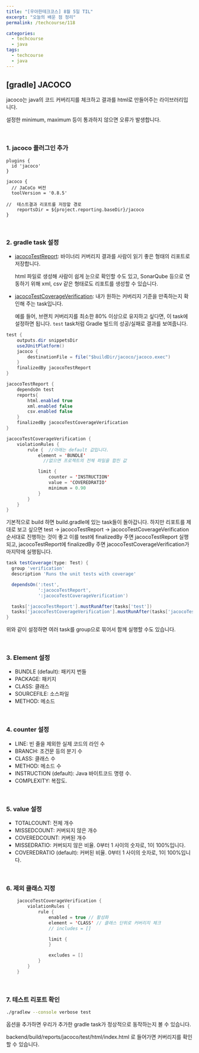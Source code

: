 ```yaml
---
title: "[우아한테크코스] 8월 5일 TIL"
excerpt: "오늘의 배운 점 정리"
permalink: /techcourse/118

categories:
  - techcourse
  - java
tags:
  - techcourse
  - java
---
```

## [gradle] JACOCO 

jacoco는 java의 코드 커버리지를 체크하고 결과를 html로 만들어주는 라이브러리입니다.

설정한 minimum, maximum 등이 통과하지 않으면 오류가 발생합니다.

<br> 

### 1. jacoco 플러그인 추가

```
plugins {
  id 'jacoco'
}

jacoco {
  // JaCoCo 버전
  toolVersion = '0.8.5'

//  테스트결과 리포트를 저장할 경로
    reportsDir = ${project.reporting.baseDir}/jacoco
}
```

<br>

### 2. gradle task 설정

- [jacocoTestReport](https://docs.gradle.org/current/dsl/org.gradle.testing.jacoco.tasks.JacocoReport.html): 바이너리 커버리지 결과를 사람이 읽기 좋은 형태의 리포트로 저장합니다. 

  html 파일로 생성해 사람이 쉽게 눈으로 확인할 수도 있고, SonarQube 등으로 연동하기 위해 xml, csv 같은 형태로도 리포트를 생성할 수 있습니다.

- [jacocoTestCoverageVerification](https://docs.gradle.org/current/dsl/org.gradle.testing.jacoco.tasks.JacocoCoverageVerification.html): 내가 원하는 커버리지 기준을 만족하는지 확인해 주는 task입니다. 

  예를 들어, 브랜치 커버리지를 최소한 80% 이상으로 유지하고 싶다면, 이 task에 설정하면 됩니다. `test` task처럼 Gradle 빌드의 성공/실패로 결과를 보여줍니다.

```java
test {
    outputs.dir snippetsDir
    useJUnitPlatform()
    jacoco {
        destinationFile = file("$buildDir/jacoco/jacoco.exec")
    }
    finalizedBy jacocoTestReport
}

jacocoTestReport {
    dependsOn test
    reports{
        html.enabled true
        xml.enabled false
        csv.enabled false
    }
    finalizedBy jacocoTestCoverageVerification
}

jacocoTestCoverageVerification {
    violationRules {
        rule {	//아래는 default 값입니다.
            element = 'BUNDLE'
              //없으면 프로젝트의 전체 파일을 합친 값

            limit {
                counter = 'INSTRUCTION'
                value = 'COVEREDRATIO'
                minimum = 0.90
            }
        }
    }
}
```

기본적으로 build 하면 build.gradle에 있는 task들이 돌아갑니다. 하지만 리포트를 제대로 보고 싶으면 test -> jacocoTestReport -> jacocoTestCoverageVerification 순서대로 진행하는 것이 좋고 이를 test에 finalizedBy 주면 jacocoTestReport 실행되고, jacocoTestReport에 finalizedBy 주면 jacocoTestCoverageVerification가 마지막에 실행됩니다.

```groovy
task testCoverage(type: Test) {
  group 'verification'
  description 'Runs the unit tests with coverage'

  dependsOn(':test',
            ':jacocoTestReport',
            ':jacocoTestCoverageVerification')

  tasks['jacocoTestReport'].mustRunAfter(tasks['test'])
  tasks['jacocoTestCoverageVerification'].mustRunAfter(tasks['jacocoTestReport'])
}
```

위와 같이 설정하면 여러 task를 group으로 묶어서 함께 실행할 수도 있습니다.

<br>

### 3. Element 설정

- BUNDLE (default): 패키지 번들
- PACKAGE: 패키지
- CLASS: 클래스
- SOURCEFILE: 소스파일
- METHOD: 메소드

<br>

### 4. counter 설정

- LINE: 빈 줄을 제외한 실제 코드의 라인 수
- BRANCH: 조건문 등의 분기 수
- CLASS: 클래스 수
- METHOD: 메소드 수
- INSTRUCTION (default): Java 바이트코드 명령 수.
- COMPLEXITY: 복잡도. 

<br>

### 5. value 설정

- TOTALCOUNT: 전체 개수
- MISSEDCOUNT: 커버되지 않은 개수
- COVEREDCOUNT: 커버된 개수
- MISSEDRATIO: 커버되지 않은 비율. 0부터 1 사이의 숫자로, 1이 100%입니다.
- COVEREDRATIO (default): 커버된 비율. 0부터 1 사이의 숫자로, 1이 100%입니다.

<br>

### 6. 제외 클래스 지정

```java
    jacocoTestCoverageVerification {
        violationRules {
            rule {
                enabled = true // 활성화
                element = 'CLASS' // 클래스 단위로 커버리지 체크
                // includes = []                

                limit {
                }

                excludes = []
            }
        }
    }
```

<br>

### 7. 테스트 리포트 확인

```bash
./gradlew --console verbose test
```

옵션을 추가하면 우리가 추가한 gradle task가 정상적으로 동작하는지 볼 수 있습니다.

backend/build/reports/jacoco/test/html/index.html 로 들어가면 커버리지를 확인할 수 있습니다.